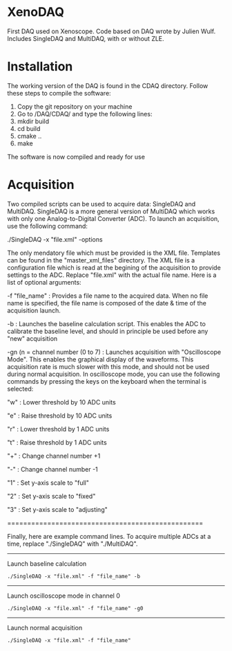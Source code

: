 # XenoDAQ
First DAQ used on Xenoscope. Code based on DAQ wrote by Julien Wulf. Includes SingleDAQ and MultiDAQ, with or without ZLE.


# Installation

The working version of the DAQ is found in the CDAQ directory. Follow these steps to compile the software:

1) Copy the git repository on your machine
2) Go to /DAQ/CDAQ/ and type the following lines:
3) mkdir build
4) cd build
5) cmake ..
6) make

The software is now compiled and ready for use

# Acquisition

Two compiled scripts can be used to acquire data: SingleDAQ and MultiDAQ. SingleDAQ is a more general version of MultiDAQ which works with only one Analog-to-Digital Converter (ADC). To launch an acquisition, use the following command:

./SingleDAQ -x "file.xml" -options

The only mendatory file which must be provided is the XML file. Templates can be found in the "master_xml_files" directory. The XML file is a configuration file which is read at the begining of the acquisition to provide settings to the ADC. Replace "file.xml" with the actual file name. Here is a list of optional arguments:

-f "file_name" : Provides a file name to the acquired data. When no file name is specified, the file name is composed of the date & time of the acquisition launch.

-b : Launches the baseline calculation script. This enables the ADC to calibrate the baseline level, and should in principle be used before any "new" acquisition

-gn (n = channel number (0 to 7) : Launches acquisition with "Oscilloscope Mode". This enables the graphical display of the waveforms. This acquisition rate is much slower with this mode, and should not be used during normal acquisition. In oscilloscope mode, you can use the following commands by pressing the keys on the keyboard when the terminal is selected:

"w" : Lower threshold by 10 ADC units

"e" : Raise threshold by 10 ADC units

"r" : Lower threshold by 1 ADC units

"t" : Raise threshold by 1 ADC units

"+" : Change channel number +1

"-" : Change channel number -1

"1" : Set y-axis scale to "full"

"2" : Set y-axis scale to "fixed"

"3" : Set y-axis scale to "adjusting"

=================================================

Finally, here are example command lines. To acquire multiple ADCs at a time, replace "./SingleDAQ" with "./MultiDAQ".

---------------------------------------------
Launch baseline calculation

    ./SingleDAQ -x "file.xml" -f "file_name" -b

---------------------------------------------
Launch oscilloscope mode in channel 0

    ./SingleDAQ -x "file.xml" -f "file_name" -g0   

---------------------------------------------
Launch normal acquisition

    ./SingleDAQ -x "file.xml" -f "file_name"       


